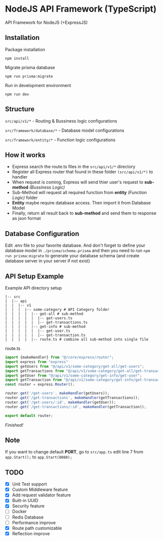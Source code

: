 # NodeJS API Framework (TypeScript)
 API Framework for NodeJS (+ExpressJS)
 
 ## Installation
 Package installation
 ```
 npm install
 ```
  
 Migrate prisma database
 ```
 npm run prisma:migrate
 ```
 
 Run in development environment
 ```
 npm run dev
 ```
 
 ## Structure
 ```src/api/v1/*``` - Routing & Bussiness logic configurations
 
 ```src/framework/database/*``` - Database model configurations
 
 ```src/framework/entity/*``` - Function logic configurations
 
 
 ## How it works
 - Express search the route.ts files in the ```src/api/v1/*``` directory
 - Register all Express router that found in these folder ```(src/api/v1/*)``` to handler
 - When request is coming, Express will send thier user's request to **sub-method** *(Bussiness Logic)*
 - Sub-Method will request all required function from **entity** *(Function Logic)* folder
 - **Entity** maybe require database access. Then import it from Database Model
 - Finally, return all result back to **sub-method** and send them to response as json format
 
 ## Database Configuration
 Edit .env file to your favorite database. And don't forget to define your database model in ```./prisma/schema.prisma``` and then you need to run ```npm run prisma:migrate``` to generate your database schema (and create database server in your server if not exist)
 
 ## API Setup Example
 Example API directory setup
 ```
 |-- src
 |  |-- api
 |  |  |-- v1
 |  |  |  |-- some-category # API Category folder
 |  |  |  |  |-- get-all # sub-method
 |  |  |  |  |  |-- get-users.ts 
 |  |  |  |  |  |-- get-transactions.ts
 |  |  |  |  |-- get-info # sub-method
 |  |  |  |  |  |-- get-user.ts
 |  |  |  |  |  |-- get-transaction.ts
 |  |  |  |  |-- route.ts # combine all sub-method into single file
 ```
 route.ts
 ```javascript
 import {makeHandler} from "@/core/express/router";
 import express from "express"
 import getUsers from "@/api/v1/some-category/get-all/get-users";
 import getTransactions from "@/api/v1/some-category/get-all/get-transactions";
 import getUser from "@/api/v1/some-category/get-info/get-user";
 import getTransaction from "@/api/v1/some-category/get-info/get-transaction";
 const router = express.Router();

 router.get('/get-users', makeHandler(getUsers));
 router.get('/get-transactions', makeHandler(getTransactions));
 router.get('/get-users/:id', makeHandler(getUser));
 router.get('/get-transactions/:id', makeHandler(getTransaction));

 export default router;
 ```
 *Finished!*
 
 ## Note
 If you want to change default **PORT**, go to ```src/app.ts``` edit line 7 from ```app.Start();``` to ```app.Start(8080);```
 
 ## TODO
 - [x] Unit Test support
 - [x] Custom Middleware feature
 - [x] Add request validator feature
 - [x] Built-in UUID
 - [x] Security feature
 - [ ] Docker
 - [ ] Redis Database
 - [ ] Performance improve
 - [x] Route path customizable
 - [x] Reflection improve
